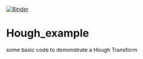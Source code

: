 [![Binder](http://mybinder.org/badge.svg)](http://mybinder.org:/repo/ryan-keenan/hough_example/tree/master)
# Hough_example
some basic code to demonstrate a Hough Transform
